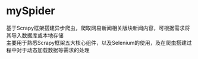 # mySpider

基于Scrapy框架搭建异步爬虫，爬取网易新闻相关版块新闻内容，可根据需求将其导入数据库或本地存储  
主要用于熟悉Scrapy框架五大核心组件，以及Selenium的使用，及在爬虫搭建过程中对于动态加载数据等需求的处理
